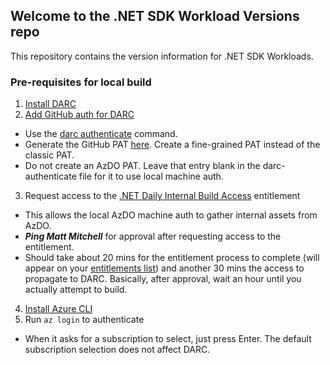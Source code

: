## Welcome to the .NET SDK Workload Versions repo

This repository contains the version information for .NET SDK Workloads.

### Pre-requisites for local build

1. [Install DARC](https://github.com/dotnet/arcade/blob/main/Documentation/Darc.md#setting-up-your-darc-client)
2. [Add GitHub auth for DARC](https://github.com/dotnet/arcade/blob/main/Documentation/Darc.md#step-3-set-additional-pats-for-azure-devops-and-github-operations)
  - Use the [darc authenticate](https://github.com/dotnet/arcade/blob/main/Documentation/Darc.md#authenticate) command.
  - Generate the GitHub PAT [here](https://github.com/settings/tokens?type=beta). Create a fine-grained PAT instead of the classic PAT.
  - Do not create an AzDO PAT. Leave that entry blank in the darc-authenticate file for it to use local machine auth.
3. Request access to the [.NET Daily Internal Build Access](https://coreidentity.microsoft.com/manage/Entitlement/entitlement/netdailyinte-q2ql) entitlement
  - This allows the local AzDO machine auth to gather internal assets from AzDO.
  - ***Ping Matt Mitchell*** for approval after requesting access to the entitlement.
  - Should take about 20 mins for the entitlement process to complete (will appear on your [entitlements list](https://coreidentity.microsoft.com/manage/entitlement)) and another 30 mins the access to propagate to DARC. Basically, after approval, wait an hour until you actually attempt to build.
4. [Install Azure CLI](https://learn.microsoft.com/cli/azure/install-azure-cli-windows#install-or-update)
5. Run `az login` to authenticate
  - When it asks for a subscription to select, just press Enter. The default subscription selection does not affect DARC.